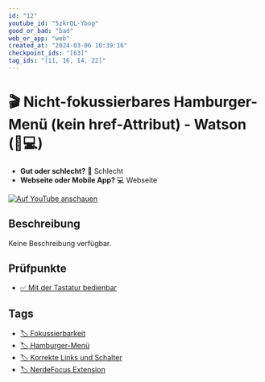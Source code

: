 ```yaml
---
id: "12"
youtube_id: "5zkrQL-Ybog"
good_or_bad: "bad"
web_or_app: "web"
created_at: "2024-03-06 10:39:16"
checkpoint_ids: "[63]"
tag_ids: "[11, 16, 14, 22]"
---
```


# 🎬 Nicht-fokussierbares Hamburger-Menü (kein href-Attribut) - Watson (🚨💻)

- **Gut oder schlecht?** 🚨 Schlecht
- **Webseite oder Mobile App?** 💻 Webseite

[![Auf YouTube anschauen](https://img.youtube.com/vi/5zkrQL-Ybog/sddefault.jpg)](https://youtu.be/5zkrQL-Ybog)

## Beschreibung

Keine Beschreibung verfügbar.

## Prüfpunkte

- [✅ Mit der Tastatur bedienbar](/de/wcag/2.1.1-tastatur/mit-der-tastatur-bedienbar)

## Tags

- [🏷️ Fokussierbarkeit](/de/tags/fokussierbarkeit)
- [🏷️ Hamburger-Menü](/de/tags/hamburger-menue)
- [🏷️ Korrekte Links und Schalter](/de/tags/korrekte-links-und-schalter)
- [🏷️ NerdeFocus Extension](/de/tags/nerdefocus-extension)
